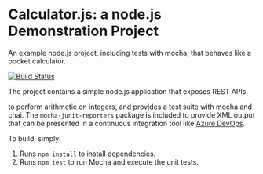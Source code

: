 Calculator.js: a node.js Demonstration Project
==============================================
An example node.js project, including tests with mocha, that behaves like
a pocket calculator.

[![Build Status](https://dev.azure.com/rayliu1984/calculator/_apis/build/status/RayLiu1106.calculator?branchName=master&jobName=Job)](https://dev.azure.com/rayliu1984/calculator/_build/latest?definitionId=6&branchName=master)

The project contains a simple node.js application that exposes REST APIs

to perform arithmetic on integers, and provides a test suite with mocha
and chai.  The `mocha-junit-reporters` package is included to provide XML
output that can be presented in a continuous integration tool like
[Azure DevOps](https://azure.com/devops).

To build, simply:

1. Runs `npm install` to install dependencies.
2. Runs `npm test` to run Mocha and execute the unit tests.


